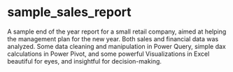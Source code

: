 # sample_sales_report
A sample end of the year report for a small retail company, aimed at helping the management plan for the new year.
Both sales and financial data was analyzed.
Some data cleaning and manipulation in Power Query,
simple dax calculations in Power Pivot,
and some powerful Visualizations in Excel beautiful for eyes, and insightful for decision-making.
